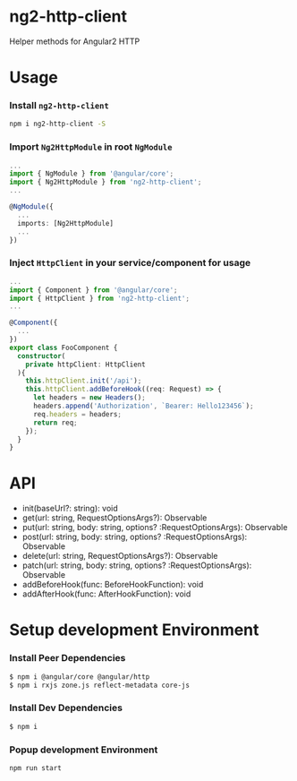 # ng2-http-client
Helper methods for Angular2 HTTP

# Usage

### Install `ng2-http-client`
```bash
npm i ng2-http-client -S
```

### Import `Ng2HttpModule` in root `NgModule`

```typescript
...
import { NgModule } from '@angular/core';
import { Ng2HttpModule } from 'ng2-http-client';
...

@NgModule({
  ...
  imports: [Ng2HttpModule]
  ...
})
```

### Inject `HttpClient` in your service/component for usage
```typescript
...
import { Component } from '@angular/core';
import { HttpClient } from 'ng2-http-client';
...

@Component({
  ...
})
export class FooComponent {
  constructor(
    private httpClient: HttpClient
  ){
    this.httpClient.init('/api');
    this.httpClient.addBeforeHook((req: Request) => {
      let headers = new Headers();
      headers.append('Authorization', `Bearer: Hello123456`);
      req.headers = headers;
      return req;
    });
  }
}
```

# API 
- init(baseUrl?: string): void
- get(url: string, RequestOptionsArgs?): Observable<Response>
- put(url: string, body: string, options? :RequestOptionsArgs): Observable<Response>
- post(url: string, body: string, options? :RequestOptionsArgs): Observable<Response>
- delete(url: string, RequestOptionsArgs?): Observable<Response>
- patch(url: string, body: string, options? :RequestOptionsArgs): Observable<Response>
- addBeforeHook(func: BeforeHookFunction): void
- addAfterHook(func: AfterHookFunction): void

# Setup development Environment

### Install Peer Dependencies
```bash
$ npm i @angular/core @angular/http
$ npm i rxjs zone.js reflect-metadata core-js
```

### Install Dev Dependencies
```bash
$ npm i
```

### Popup development Environment
```bash
npm run start
```
